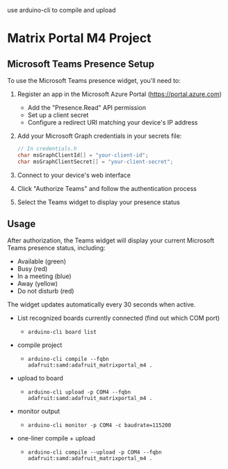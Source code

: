 use arduino-cli to compile and upload
# Matrix Portal M4 Project

## Microsoft Teams Presence Setup

To use the Microsoft Teams presence widget, you'll need to:

1. Register an app in the Microsoft Azure Portal (https://portal.azure.com)
   - Add the "Presence.Read" API permission
   - Set up a client secret
   - Configure a redirect URI matching your device's IP address

2. Add your Microsoft Graph credentials in your secrets file:
   ```c
   // In credentials.h
   char msGraphClientId[] = "your-client-id";
   char msGraphClientSecret[] = "your-client-secret";
   ```

3. Connect to your device's web interface
4. Click "Authorize Teams" and follow the authentication process
5. Select the Teams widget to display your presence status

## Usage

After authorization, the Teams widget will display your current Microsoft Teams presence status, including:
- Available (green)
- Busy (red) 
- In a meeting (blue)
- Away (yellow)
- Do not disturb (red)

The widget updates automatically every 30 seconds when active.
- List recognized boards currently connected (find out which COM port)
    - `arduino-cli board list`
- compile project
  - `arduino-cli compile --fqbn adafruit:samd:adafruit_matrixportal_m4 .`
- upload to board
  - `arduino-cli upload -p COM4 --fqbn adafruit:samd:adafruit_matrixportal_m4 .`

- monitor output
  - `arduino-cli monitor -p COM4 -c baudrate=115200`
- one-liner compile + upload
  - `arduino-cli compile --upload -p COM4 --fqbn adafruit:samd:adafruit_matrixportal_m4 .`